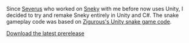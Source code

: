 Since [Severus](https://github.com/SeverusJake) who worked on [Sneky](https://github.com/gamingwithevets/Sneky) with me before now uses Unity, I decided to try and remake Sneky entirely in Unity and C#. The snake gameplay code was based on [Zigurous's Unity snake game code](https://github.com/zigurous/unity-snake-tutorial). 

[Download the latest prerelease](https://github.com/gamingwithevets/releases/tag/v0.1.1)
